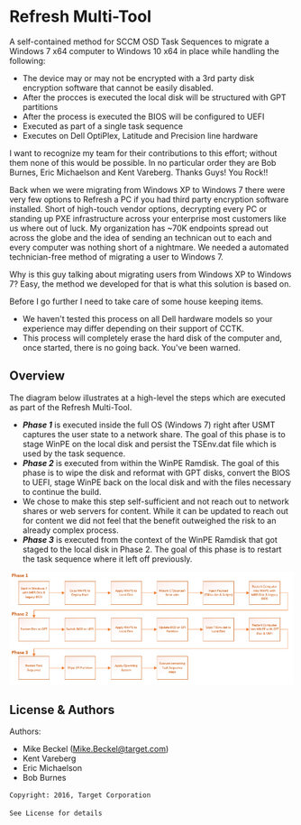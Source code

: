 Refresh Multi-Tool
====================

A self-contained method for SCCM OSD Task Sequences to migrate a Windows 7 x64 computer to Windows 10 x64 in place while handling the following:
* The device may or may not be encrypted with a 3rd party disk encryption software that cannot be easily disabled. 
* After the procces is executed the local disk will be structured with GPT partitions
* After the process is executed the BIOS will be configured to UEFI
* Executed as part of a single task sequence
* Executes on Dell OptiPlex, Latitude and Precision line hardware

I want to recognize my team for their contributions to this effort; without them none of this would be possible. In no particular order they are Bob Burnes, Eric Michaelson and Kent Vareberg. Thanks Guys! You Rock!!

Back when we were migrating from Windows XP to Windows 7 there were very few options to Refresh a PC if you had third party encryption software installed. Short of high-touch vendor options, decrypting every PC or standing up PXE infrastructure across your enterprise most customers like us where out of luck. My organization has ~70K endpoints spread out across the globe and the idea of sending an technican out to each and every computer was nothing short of a nightmare. We needed a automated technician-free method of migrating a user to Windows 7.

Why is this guy talking about migrating users from Windows XP to Windows 7? Easy, the method we developed for that is what this solution is based on. 

Before I go further I need to take care of some house keeping items.  
* We haven't tested this process on all Dell hardware models so your experience may differ depending on their support of CCTK.
* This process will completely erase the hard disk of the computer and, once started, there is no going back. You've been warned. 

## Overview
The diagram below illustrates at a high-level the steps which are executed as part of the Refresh Multi-Tool. 
* ***Phase 1*** is executed inside the full OS (Windows 7) right after USMT captures the user state to a network share. The goal of this phase is to stage WinPE on the local disk and persist the TSEnv.dat file which is used by the task sequence. 
* ***Phase 2*** is executed from within the WinPE Ramdisk. The goal of this phase is to wipe the disk and reformat with GPT disks, convert the BIOS to UEFI, stage WinPE back on the local disk and with the files necessary to continue the build. 
 * We chose to make this step self-sufficient and not reach out to network shares or web servers for content. While it can be updated to reach out for content we did not feel that the benefit outweighed the risk to an already complex process.  
* ***Phase 3*** is executed from the context of the WinPE Ramdisk that got staged to the local disk in Phase 2.  The goal of this phase is to restart the task sequence where it left off previously. 

![Alt text](/Images/overview.png)

## License & Authors
Authors: 
* Mike Beckel (Mike.Beckel@target.com)
* Kent Vareberg
* Eric Michaelson
* Bob Burnes

```text
Copyright: 2016, Target Corporation

See License for details
```